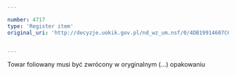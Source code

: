 ```yaml
---

number: 4717
type: 'Register item'
original_uri: 'http://decyzje.uokik.gov.pl/nd_wz_um.nsf/0/4DB19914607C6A67C1257B74003651C3?OpenDocument'


---
```


Towar foliowany musi być zwrócony w oryginalnym (...) opakowaniu
